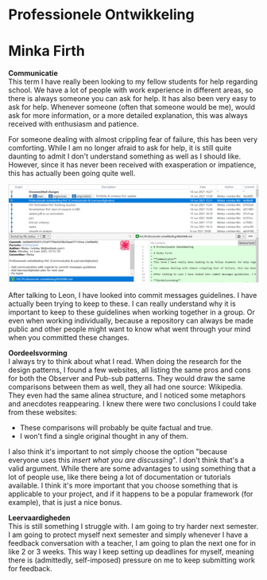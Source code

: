 # Professionele Ontwikkeling

# Minka Firth

**Communicatie**  
This term I have really been looking to my fellow students for help regarding school. We have a lot of people with work experience in different areas, so there is always someone you can ask for help. It has also been very easy to ask for help. Whenever someone (often that someone would be me), would ask for more information, or a more detailed explanation, this was always received with enthusiasm and patience. 

For someone dealing with almost crippling fear of failure, this has been very comforting. While I am no longer afraid to ask for help, it is still quite daunting to admit I don't understand something as well as I should like. However, since it has never been received with exasperation or impatience, this has actually been going quite well.

![sourcetree](sourcetree.png)

After talking to Leon, I have looked into commit messages guidelines. I have actually been trying to keep to these. I can really understand why it is important to keep to these guidelines when working together in a group. Or even when working individually, because a repository can always be made public and other people might want to know what went through your mind when you committed these changes. 

**Oordeelsvorming**  
I always try to think about what I read. When doing the research for the design patterns, I found a few websites, all listing the same pros and cons for both the Observer and Pub-sub patterns. They would draw the same comparisons between them as well, they all had one source: Wikipedia. They even had the same alinea structure, and I noticed some metaphors and anecdotes reappearing. I knew there were two conclusions I could take from these websites:
* These comparisons will probably be quite factual and true.
* I won't find a single original thought in any of them.

I also think it's important to not simply choose the option "because everyone uses this *insert what you are discussing*". I don't think that's a valid argument. While there are some advantages to using something that a lot of people use, like there being a lot of documentation or tutorials available. I think it's more important that you choose something that is applicable to your project, and if it happens to be a popular framework (for example), that is just a nice bonus. 

**Leervaardigheden**  
This is still something I struggle with. I am going to try harder next semester. I am going to protect myself next semester and simply whenever I have a feedback conversation with a teacher, I am going to plan the next one for in like 2 or 3 weeks. This way I keep setting up deadlines for myself, meaning there is (admittedly, self-imposed) pressure on me to keep submitting work for feedback. 